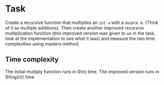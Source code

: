 # Task
Create a recursive function that multiplies an `int a` with a `double b`. (Think of it as multiple additions).
Then create another improved recursive multiplication function (this improved version was given to us in the task,
look at the implementation to see what it was) and measure the two time complexities using masters method.

## Time complexity
The initial multiply function runs in Θ(n) time. The improved version runs in Θ(log(n)) time.

